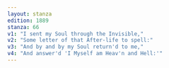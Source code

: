 ```yaml
---
layout: stanza
edition: 1889
stanza: 66
v1: "I sent my Soul through the Invisible,"
v2: "Some letter of that After-life to spell:"
v3: "And by and by my Soul return'd to me,"
v4: "And answer'd 'I Myself am Heav'n and Hell:'"
---
```

